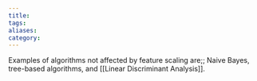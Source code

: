 ```yaml
---
title: 
tags: 
aliases: 
category:
---
```


Examples of algorithms not affected by feature scaling are;; Naive Bayes, tree-based algorithms, and [[Linear Discriminant Analysis]].